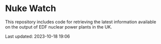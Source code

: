 # Nuke Watch

This repository includes code for retrieving the latest information available on the output of EDF nuclear power plants in the UK.

Last updated: 2023-10-18 19:06